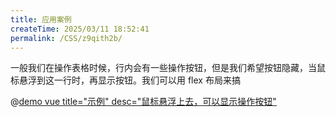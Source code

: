 ```yaml
---
title: 应用案例
createTime: 2025/03/11 18:52:41
permalink: /CSS/z9qith2b/
---
```


一般我们在操作表格时候，行内会有一些操作按钮，但是我们希望按钮隐藏，当鼠标悬浮到这一行时，再显示按钮。我们可以用 flex 布局来搞

@[demo vue title="示例" desc="鼠标悬浮上去，可以显示操作按钮"](./demo/demo6.vue)

